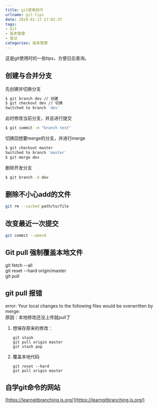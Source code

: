 ```yaml
---
title: git使用技巧
urlname: git-tips
date: 2019-01-17 17:02:37
tags: 
- Git
- 版本管理
- 笔记
categories: 版本管理
---
```

这是git使用时的一些tips，方便日后查询。
<!-- more -->

## 创建与合并分支
先创建并切换分支
```bash
$ git branch dev // 创建
$ git checkout dev // 切换
Switched to branch 'dev'
```
此时修改当前分支，并且进行提交
```bash
$ git commit -m "branch test"
```
切换回想要merge的分支，并进行merge
```bash
$ git checkout master
Switched to branch 'master'
$ git merge dev
```
删除开发分支
```bash
$ git branch -d dev
```

## 删除不小心add的文件
```bash
git rm --cached path/to/file
```

## 改变最近一次提交
```bash
git commit --amend
``` 

## Git pull 强制覆盖本地文件
git fetch --all   
git reset --hard origin/master   
git pull

## git pull 报错
error: Your local changes to the following files would be overwritten by merge:  
原因：本地修改还没上传就pull了
1. 想保存原来的修改：
    ```
    git stash
    git pull origin master
    git stash pop
    ```
2. 覆盖本地代码
    ```
    git reset --hard
    git pull origin master
    ```
    
## 自学git命令的网站
[https://learngitbranching.js.org/](https://learngitbranching.js.org/)
